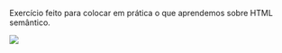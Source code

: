 Exercício feito para colocar em prática o que aprendemos sobre HTML semântico.

![](https://i.postimg.cc/VmLxWKpD/stomatopodapng.png)
